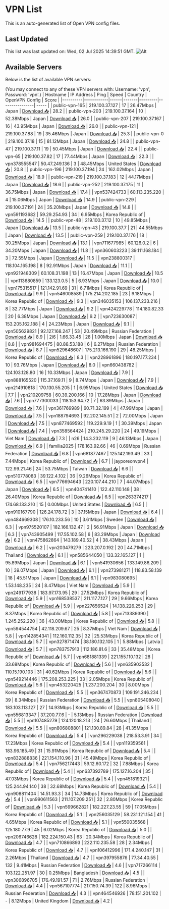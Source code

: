 # VPN List

This is an auto-generated list of Open VPN config files.

## Last Updated

This list was last updated on: Wed, 02 Jul 2025 14:39:51 GMT.
![Alt](https://repobeats.axiom.co/api/embed/186b98318ef1479477931607c1ad7d823f12451f.svg "Repobeats analytics image")

## Available Servers

Below is the list of available VPN servers:

(You may connect to any of these VPN servers with: Username: 'vpn', Password: 'vpn'.)
| Hostname | IP Address | Ping | Speed | Country | OpenVPN Config | Score |
|----------|------------|------|-------|---------|----------------| ----- |
| public-vpn-165 | 219.100.37.127 | 17 | 26.47Mbps | Japan | [Download 📥](./configs/server_0_JP.ovpn) | 28.2 |
| public-vpn-203 | 219.100.37.164 | 10 | 52.38Mbps | Japan | [Download 📥](./configs/server_1_JP.ovpn) | 26.0 |
| public-vpn-207 | 219.100.37.167 | 16 | 43.95Mbps | Japan | [Download 📥](./configs/server_2_JP.ovpn) | 26.0 |
| public-vpn-121 | 219.100.37.88 | 19 | 35.46Mbps | Japan | [Download 📥](./configs/server_3_JP.ovpn) | 25.3 |
| public-vpn-0 | 219.100.37.18 | 15 | 81.12Mbps | Japan | [Download 📥](./configs/server_4_JP.ovpn) | 24.8 |
| public-vpn-47 | 219.100.37.11 | 19 | 50.45Mbps | Japan | [Download 📥](./configs/server_5_JP.ovpn) | 22.4 |
| public-vpn-65 | 219.100.37.82 | 17 | 77.44Mbps | Japan | [Download 📥](./configs/server_6_JP.ovpn) | 22.3 |
| vpn378555547 | 50.47.249.136 | 3 | 48.45Mbps | United States | [Download 📥](./configs/server_7_US.ovpn) | 20.8 |
| public-vpn-196 | 219.100.37.194 | 24 | 162.02Mbps | Japan | [Download 📥](./configs/server_8_JP.ovpn) | 18.9 |
| public-vpn-219 | 219.100.37.183 | 12 | 44.17Mbps | Japan | [Download 📥](./configs/server_9_JP.ovpn) | 18.6 |
| public-vpn-252 | 219.100.37.175 | 11 | 36.75Mbps | Japan | [Download 📥](./configs/server_10_JP.ovpn) | 17.4 |
| vpn537424733 | 60.113.235.220 | 4 | 15.06Mbps | Japan | [Download 📥](./configs/server_11_JP.ovpn) | 14.9 |
| public-vpn-229 | 219.100.37.191 | 24 | 35.20Mbps | Japan | [Download 📥](./configs/server_12_JP.ovpn) | 14.8 |
| vpn591193682 | 59.29.254.93 | 34 | 6.95Mbps | Korea Republic of | [Download 📥](./configs/server_13_KR.ovpn) | 14.5 |
| public-vpn-48 | 219.100.37.12 | 10 | 49.85Mbps | Japan | [Download 📥](./configs/server_14_JP.ovpn) | 13.5 |
| public-vpn-43 | 219.100.37.7 | 21 | 44.55Mbps | Japan | [Download 📥](./configs/server_15_JP.ovpn) | 13.5 |
| public-vpn-259 | 219.100.37.176 | 18 | 30.25Mbps | Japan | [Download 📥](./configs/server_16_JP.ovpn) | 13.1 |
| vpn711677985 | 60.126.0.2 | 6 | 34.20Mbps | Japan | [Download 📥](./configs/server_17_JP.ovpn) | 11.8 |
| vpn360603223 | 39.111.168.184 | 3 | 72.55Mbps | Japan | [Download 📥](./configs/server_18_JP.ovpn) | 11.5 |
| vpn238800317 | 118.104.165.198 | 8 | 92.91Mbps | Japan | [Download 📥](./configs/server_19_JP.ovpn) | 11.1 |
| vpn921948309 | 60.108.31.198 | 13 | 16.47Mbps | Japan | [Download 📥](./configs/server_20_JP.ovpn) | 10.5 |
| vpn113680859 | 133.123.0.5 | 5 | 6.93Mbps | Japan | [Download 📥](./configs/server_21_JP.ovpn) | 10.0 |
| vpn175315517 | 121.142.91.69 | 31 | 6.71Mbps | Korea Republic of | [Download 📥](./configs/server_22_KR.ovpn) | 9.9 |
| vpn546008589 | 175.214.202.185 | 23 | 9.18Mbps | Korea Republic of | [Download 📥](./configs/server_23_KR.ovpn) | 9.3 |
| vpn346035153 | 106.137.233.216 | 8 | 32.77Mbps | Japan | [Download 📥](./configs/server_24_JP.ovpn) | 9.2 |
| vpn424229778 | 114.180.82.33 | 20 | 6.38Mbps | Japan | [Download 📥](./configs/server_25_JP.ovpn) | 9.2 |
| vpn723630087 | 153.205.162.188 | 4 | 24.23Mbps | Japan | [Download 📥](./configs/server_26_JP.ovpn) | 9.1 |
| vpn505629821 | 92.127.168.247 | 53 | 20.49Mbps | Russian Federation | [Download 📥](./configs/server_27_RU.ovpn) | 8.9 |
| 2i6 | 1.66.33.45 | 28 | 1.00Mbps | Japan | [Download 📥](./configs/server_28_JP.ovpn) | 8.8 |
| vpn981694475 | 80.88.53.188 | 6 | 6.27Mbps | Russian Federation | [Download 📥](./configs/server_29_RU.ovpn) | 8.7 |
| vpn529648607 | 175.213.166.190 | 29 | 48.25Mbps | Korea Republic of | [Download 📥](./configs/server_30_KR.ovpn) | 8.3 |
| vpn228961896 | 180.197.177.234 | 10 | 93.76Mbps | Japan | [Download 📥](./configs/server_31_JP.ovpn) | 8.0 |
| vpn660438782 | 124.103.128.80 | 16 | 10.33Mbps | Japan | [Download 📥](./configs/server_32_JP.ovpn) | 7.9 |
| vpn888165520 | 115.37.169.11 | 9 | 8.74Mbps | Japan | [Download 📥](./configs/server_33_JP.ovpn) | 7.9 |
| vpn214910818 | 170.130.55.205 | 1 | 6.95Mbps | United States | [Download 📥](./configs/server_34_US.ovpn) | 7.7 |
| vpn210209758 | 60.39.200.166 | 10 | 17.28Mbps | Japan | [Download 📥](./configs/server_35_JP.ovpn) | 7.6 |
| vpn777300033 | 118.153.64.72 | 7 | 63.89Mbps | Japan | [Download 📥](./configs/server_36_JP.ovpn) | 7.6 |
| vpn361769989 | 60.71.32.199 | 4 | 47.99Mbps | Japan | [Download 📥](./configs/server_37_JP.ovpn) | 7.5 |
| vpn188794693 | 92.202.145.51 | 2 | 72.00Mbps | Japan | [Download 📥](./configs/server_38_JP.ovpn) | 7.5 |
| vpn877469592 | 119.229.9.19 | 1 | 30.39Mbps | Japan | [Download 📥](./configs/server_39_JP.ovpn) | 7.4 |
| vpn358564424 | 210.245.29.220 | 24 | 49.19Mbps | Viet Nam | [Download 📥](./configs/server_40_VN.ovpn) | 7.3 |
| n26 | 14.3.232.119 | 9 | 46.13Mbps | Japan | [Download 📥](./configs/server_41_JP.ovpn) | 6.9 |
| familia2025 | 178.163.92.66 | 46 | 0.69Mbps | Russian Federation | [Download 📥](./configs/server_42_RU.ovpn) | 6.8 |
| vpn681877467 | 125.142.193.49 | 33 | 7.44Mbps | Korea Republic of | [Download 📥](./configs/server_43_KR.ovpn) | 6.7 |
| jayporeonvpn4 | 122.99.21.46 | 24 | 53.75Mbps | Taiwan | [Download 📥](./configs/server_44_TW.ovpn) | 6.6 |
| vpn510778083 | 39.122.4.102 | 36 | 9.26Mbps | Korea Republic of | [Download 📥](./configs/server_45_KR.ovpn) | 6.5 |
| vpn776694643 | 220.107.44.210 | 7 | 44.07Mbps | Japan | [Download 📥](./configs/server_46_JP.ovpn) | 6.5 |
| vpn404741410 | 122.42.110.148 | 38 | 26.40Mbps | Korea Republic of | [Download 📥](./configs/server_47_KR.ovpn) | 6.5 |
| vpn263374217 | 174.68.133.210 | 15 | 0.00Mbps | United States | [Download 📥](./configs/server_48_US.ovpn) | 6.5 |
| vpn910167790 | 126.24.178.72 | 3 | 37.15Mbps | Japan | [Download 📥](./configs/server_49_JP.ovpn) | 6.4 |
| vpn484669308 | 176.10.233.56 | 10 | 3.61Mbps | Sweden | [Download 📥](./configs/server_50_SE.ovpn) | 6.3 |
| vpn975520107 | 182.166.132.47 | 2 | 56.91Mbps | Japan | [Download 📥](./configs/server_51_JP.ovpn) | 6.3 |
| vpn743905499 | 117.55.102.58 | 6 | 83.29Mbps | Japan | [Download 📥](./configs/server_52_JP.ovpn) | 6.2 |
| vpn475862864 | 143.189.40.52 | 4 | 38.43Mbps | Japan | [Download 📥](./configs/server_53_JP.ovpn) | 6.2 |
| vpn203479279 | 223.207.0.192 | 20 | 44.71Mbps | Thailand | [Download 📥](./configs/server_54_TH.ovpn) | 6.1 |
| vpn585644050 | 133.32.165.127 | 1 | 95.89Mbps | Japan | [Download 📥](./configs/server_55_JP.ovpn) | 6.1 |
| vpn541930656 | 133.149.86.209 | 10 | 39.07Mbps | Japan | [Download 📥](./configs/server_56_JP.ovpn) | 6.1 |
| vpn273981271 | 118.83.58.139 | 18 | 45.51Mbps | Japan | [Download 📥](./configs/server_57_JP.ovpn) | 6.1 |
| vpn983080695 | 1.53.148.235 | 24 | 8.47Mbps | Viet Nam | [Download 📥](./configs/server_58_VN.ovpn) | 5.9 |
| vpn249177938 | 183.97.173.95 | 29 | 27.52Mbps | Korea Republic of | [Download 📥](./configs/server_59_KR.ovpn) | 5.9 |
| vpn168538537 | 211.117.7.127 | 29 | 9.66Mbps | Korea Republic of | [Download 📥](./configs/server_60_KR.ovpn) | 5.9 |
| vpn227656524 | 14.138.226.253 | 29 | 8.37Mbps | Korea Republic of | [Download 📥](./configs/server_61_KR.ovpn) | 5.8 |
| vpn713389390 | 1.245.252.220 | 36 | 43.00Mbps | Korea Republic of | [Download 📥](./configs/server_62_KR.ovpn) | 5.8 |
| vpn594544754 | 42.118.209.67 | 25 | 8.37Mbps | Viet Nam | [Download 📥](./configs/server_63_VN.ovpn) | 5.8 |
| vpn142854341 | 112.160.112.35 | 32 | 25.53Mbps | Korea Republic of | [Download 📥](./configs/server_64_KR.ovpn) | 5.7 |
| vpn327871474 | 38.180.132.105 | 1 | 5.88Mbps | Latvia | [Download 📥](./configs/server_65_LV.ovpn) | 5.7 |
| vpn783757913 | 112.186.81.6 | 33 | 35.48Mbps | Korea Republic of | [Download 📥](./configs/server_66_KR.ovpn) | 5.7 |
| vpn681881339 | 221.155.110.132 | 28 | 33.68Mbps | Korea Republic of | [Download 📥](./configs/server_67_KR.ovpn) | 5.6 |
| vpn635903532 | 110.15.190.103 | 31 | 40.62Mbps | Korea Republic of | [Download 📥](./configs/server_68_KR.ovpn) | 5.6 |
| vpn549214446 | 175.208.253.225 | 33 | 2.05Mbps | Korea Republic of | [Download 📥](./configs/server_69_KR.ovpn) | 5.6 |
| vpn453220425 | 1.237.200.204 | 30 | 8.00Mbps | Korea Republic of | [Download 📥](./configs/server_70_KR.ovpn) | 5.5 |
| vpn367470873 | 109.191.246.234 | 39 | 8.34Mbps | Russian Federation | [Download 📥](./configs/server_71_RU.ovpn) | 5.5 |
| vpn805408040 | 183.103.113.127 | 27 | 14.93Mbps | Korea Republic of | [Download 📥](./configs/server_72_KR.ovpn) | 5.5 |
| vpn556813347 | 37.200.77.6 | - | 5.13Mbps | Russian Federation | [Download 📥](./configs/server_73_RU.ovpn) | 5.5 |
| vpn107485279 | 124.120.18.213 | 24 | 26.60Mbps | Thailand | [Download 📥](./configs/server_74_TH.ovpn) | 5.5 |
| vpn806808801 | 121.130.89.84 | 28 | 41.35Mbps | Korea Republic of | [Download 📥](./configs/server_75_KR.ovpn) | 5.4 |
| vpn296229038 | 218.53.3.91 | 34 | 17.23Mbps | Korea Republic of | [Download 📥](./configs/server_76_KR.ovpn) | 5.4 |
| vpn119359561 | 183.96.185.49 | 31 | 15.91Mbps | Korea Republic of | [Download 📥](./configs/server_77_KR.ovpn) | 5.4 |
| vpn832888836 | 221.154.110.96 | 31 | 45.49Mbps | Korea Republic of | [Download 📥](./configs/server_78_KR.ovpn) | 5.4 |
| vpn756217443 | 59.12.60.172 | 32 | 7.88Mbps | Korea Republic of | [Download 📥](./configs/server_79_KR.ovpn) | 5.4 |
| vpn637392789 | 175.127.16.204 | 35 | 47.03Mbps | Korea Republic of | [Download 📥](./configs/server_80_KR.ovpn) | 5.4 |
| vpn451819321 | 125.244.94.140 | 38 | 32.68Mbps | Korea Republic of | [Download 📥](./configs/server_81_KR.ovpn) | 5.4 |
| vpn908811404 | 14.51.93.3 | 34 | 14.73Mbps | Korea Republic of | [Download 📥](./configs/server_82_KR.ovpn) | 5.4 |
| vpn990611563 | 211.107.209.251 | 32 | 2.80Mbps | Korea Republic of | [Download 📥](./configs/server_83_KR.ovpn) | 5.3 |
| vpn599662821 | 182.227.23.55 | 59 | 17.05Mbps | Korea Republic of | [Download 📥](./configs/server_84_KR.ovpn) | 5.1 |
| vpn256035129 | 58.231.121.154 | 41 | 4.65Mbps | Korea Republic of | [Download 📥](./configs/server_85_KR.ovpn) | 5.1 |
| vpn550035568 | 125.180.77.9 | 45 | 6.02Mbps | Korea Republic of | [Download 📥](./configs/server_86_KR.ovpn) | 5.0 |
| vpn206746628 | 182.224.150.43 | 63 | 20.34Mbps | Korea Republic of | [Download 📥](./configs/server_87_KR.ovpn) | 4.7 |
| vpn710866893 | 222.110.235.58 | 28 | 2.34Mbps | Korea Republic of | [Download 📥](./configs/server_88_KR.ovpn) | 4.7 |
| vpn106412996 | 171.4.240.147 | 31 | 2.26Mbps | Thailand | [Download 📥](./configs/server_89_TH.ovpn) | 4.7 |
| vpn397955876 | 77.34.40.55 | 132 | 9.41Mbps | Russian Federation | [Download 📥](./configs/server_90_RU.ovpn) | 4.6 |
| vpn717266114 | 103.122.251.97 | 30 | 0.25Mbps | Bangladesh | [Download 📥](./configs/server_91_BD.ovpn) | 4.5 |
| vpn306896705 | 176.49.191.57 | 71 | 2.76Mbps | Russian Federation | [Download 📥](./configs/server_92_RU.ovpn) | 4.4 |
| vpn567107774 | 217.150.74.39 | 122 | 8.96Mbps | Russian Federation | [Download 📥](./configs/server_93_RU.ovpn) | 4.3 |
| vpn464546926 | 78.151.201.102 | - | 8.12Mbps | United Kingdom | [Download 📥](./configs/server_94_GB.ovpn) | 4.2 |

